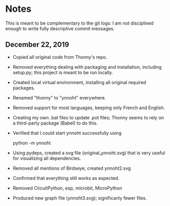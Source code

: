 # Notes

This is meant to be complementary to the git logs: I am not disciplined
enough to write fully descriptive commit messages.

December 22, 2019
-----------------

- Copied all original code from Thonny's repo.
- Removed everything dealing with packaging and installation, including
  setup.py; this project is meant to be run locally.
- Created local virtual environment, installing all original required packages.
- Renamed "thonny" to "ynnoht" everywhere.
- Removed support for most languages, keeping only French and English.
- Creating my own .bat files to update .pot files; Thonny seems to rely
  on a third-party package (Babel) to do this.

- Verified that I could start ynnoht successfully using

    python -m ynnoht

- Using pydeps, created a svg file (original_ynnoht.svg) that is very useful
  for visualizing all dependencies.
- Removed all mentions of Birdseye; created ynnoht2.svg
- Confirmed that everything still works as expected.

- Removed CircuitPython, esp, microbit, MicroPython
- Produced new graph file (ynnoht3.svg); significanly fewer files.
